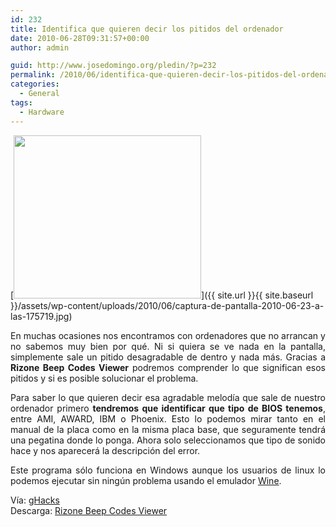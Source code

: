 ```yaml
---
id: 232
title: Identifica que quieren decir los pitidos del ordenador
date: 2010-06-28T09:31:57+00:00
author: admin

guid: http://www.josedomingo.org/pledin/?p=232
permalink: /2010/06/identifica-que-quieren-decir-los-pitidos-del-ordenador/
categories:
  - General
tags:
  - Hardware
---
```

[<img class="aligncenter size-medium wp-image-233" title="captura-de-pantalla-2010-06-23-a-las-175719" src="{{ site.url }}{{ site.baseurl }}/assets/wp-content/uploads/2010/06/captura-de-pantalla-2010-06-23-a-las-175719-300x261.jpg" alt="" width="300" height="261" srcset="https://www.josedomingo.org/pledin/wp-content/uploads/2010/06/captura-de-pantalla-2010-06-23-a-las-175719-300x261.jpg 300w, https://www.josedomingo.org/pledin/wp-content/uploads/2010/06/captura-de-pantalla-2010-06-23-a-las-175719.jpg 514w" sizes="(max-width: 300px) 100vw, 300px" />]({{ site.url }}{{ site.baseurl }}/assets/wp-content/uploads/2010/06/captura-de-pantalla-2010-06-23-a-las-175719.jpg)

<p style="text-align: justify;">
  En muchas ocasiones nos encontramos con ordenadores que no arrancan y no sabemos muy bien por qué. Ni si quiera se ve nada en la pantalla, simplemente sale un pitido desagradable de dentro y nada más. Gracias a <strong>Rizone Beep Codes Viewer</strong> podremos comprender lo que significan esos pitidos y si es posible solucionar el problema.
</p>

<p style="text-align: justify;">
  Para saber lo que quieren decir esa agradable melodía que sale de nuestro ordenador primero <strong>tendremos que identificar que tipo de BIOS tenemos</strong>, entre AMI, AWARD, IBM o Phoenix. Esto lo podemos mirar tanto en el manual de la placa como en la misma placa base, que seguramente tendrá una pegatina donde lo ponga. Ahora solo seleccionamos que tipo de sonido hace y nos aparecerá la descripción del error.
</p>

<p style="text-align: justify;">
  Este programa sólo funciona en Windows aunque los usuarios de linux lo podemos ejecutar sin ningún problema usando el emulador <a href="http://es.wikipedia.org/wiki/Wine">Wine</a>.
</p>

<p style="text-align: justify;">
  Vía: <a href="http://www.ghacks.net/2010/06/23/bios-beep-codes-viewer/">gHacks</a><br /> Descarga: <a href="http://www.rizonetech.com/?p=631">Rizone Beep Codes Viewer</a>
</p>

<!-- AddThis Advanced Settings generic via filter on the_content -->

<!-- AddThis Share Buttons generic via filter on the_content -->